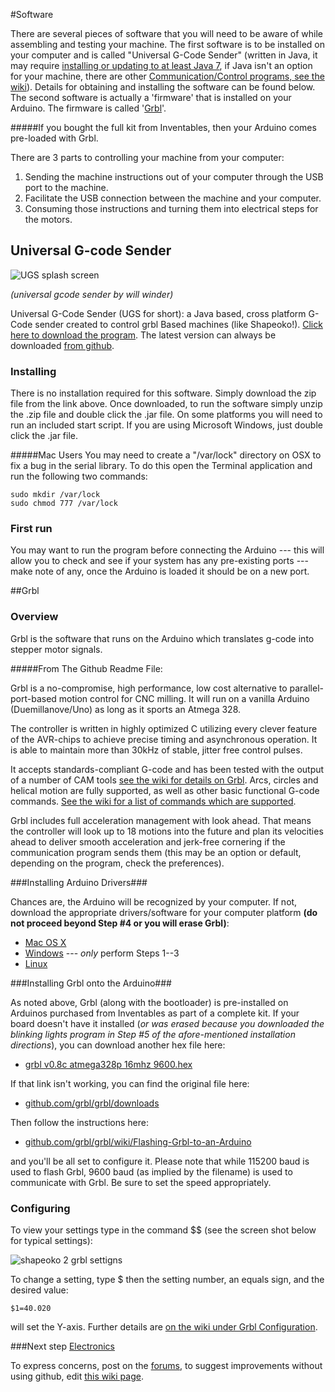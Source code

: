 #Software

There are several pieces of software that you will need to be aware of while assembling and testing your machine. The first software is to be installed on your computer and is called "Universal G-Code Sender" (written in Java, it may require [installing or updating to at least Java 7](https://www.java.com/en/download/), if Java isn't an option for your machine, there are other [Communication/Control programs, see the wiki](http://www.shapeoko.com/wiki/index.php/Communication_/_Control)). Details for obtaining and installing the software can be found below. The second software is actually a 'firmware' that is installed on your Arduino. The firmware is called '[Grbl](http://www.shapeoko.com/wiki/index.php/Grbl)'.

#####If you bought the full kit from Inventables, then your Arduino comes pre-loaded with Grbl.

There are 3 parts to controlling your machine from your computer:

1. Sending the machine instructions out of your computer through the USB port to the machine.
2. Facilitate the USB connection between the machine and your computer.
3. Consuming those instructions and turning them into electrical steps for the motors.

## Universal G-code Sender

![UGS splash screen](helloworld/ugs1.png)

*(universal gcode sender by will winder)*

Universal G-Code Sender (UGS for short): a Java based, cross platform G-Code sender created to control grbl Based machines (like Shapeoko!). [Click here to download the program](http://bit.ly/1dNrLAy). The latest version can always be downloaded [from github](https://github.com/winder/Universal-G-Code-Sender).


### Installing ###
There is no installation required for this software. Simply download the zip file from the link above. Once downloaded, to run the software simply unzip the .zip file and double click the .jar file. On some platforms you will need to run an included start script. If you are using Microsoft Windows, just double click the .jar file.

#####Mac Users
You may need to create a "/var/lock" directory on OSX to fix a bug in the serial library. To do this open the Terminal application and run the following two commands:

    sudo mkdir /var/lock
    sudo chmod 777 /var/lock

### First run
You may want to run the program before connecting the Arduino --- this will allow you to check and see if your system has any pre-existing ports --- make note of any, once the Arduino is loaded it should be on a new port.

##Grbl

### Overview
Grbl is the software that runs on the Arduino which translates g-code into stepper motor signals.

#####From The Github Readme File:

Grbl is a no-compromise, high performance, low cost alternative to parallel-port-based motion control for CNC milling. It will run on a vanilla Arduino (Duemillanove/Uno) as long as it sports an Atmega 328.

The controller is written in highly optimized C utilizing every clever feature of the AVR-chips to achieve precise timing and asynchronous operation. It is able to maintain more than 30kHz of stable, jitter free control pulses.

It accepts standards-compliant G-code and has been tested with the output of a number of CAM tools [see the wiki for details on Grbl](http://www.shapeoko.com/wiki/index.php/GRBL). Arcs, circles and helical motion are fully supported, as well as other basic functional G-code commands. [See the wiki for a list of commands which are supported](http://www.shapeoko.com/wiki/index.php/G-Code#G-code_supported_by_Grbl).

Grbl includes full acceleration management with look ahead. That means the controller will look up to 18 motions into the future and plan its velocities ahead to deliver smooth acceleration and jerk-free cornering if the communication program sends them (this may be an option or default, depending on the program, check the preferences).


###Installing Arduino Drivers###

Chances are, the Arduino will be recognized by your computer. If not, download the appropriate drivers/software for your computer platform **(do not proceed beyond Step #4 or you will erase Grbl)**:

* [Mac OS X](http://arduino.cc/en/Guide/MacOSX#toc2)
* [Windows](http://arduino.cc/en/Guide/Windows#toc2) --- *only* perform Steps 1--3
* [Linux](http://playground.arduino.cc/Learning/Linux)


###Installing Grbl onto the Arduino###

As noted above, Grbl (along with the bootloader) is pre-installed on Arduinos purchased from Inventables as part of a complete kit. If your board doesn't have it installed (*or was erased because you downloaded the blinking lights program in Step #5 of the afore-mentioned installation directions*), you can download another hex file here:

* [grbl v0.8c atmega328p 16mhz 9600.hex](https://github.com/downloads/grbl/grbl/grbl\_v0\_8c\_atmega328p\_16mhz\_9600.hex)

If that link isn't working, you can find the original file here:

* [github.com/grbl/grbl/downloads](https://github.com/grbl/grbl/downloads)

Then follow the instructions here:

* [github.com/grbl/grbl/wiki/Flashing-Grbl-to-an-Arduino](https://github.com/grbl/grbl/wiki/Flashing-Grbl-to-an-Arduino)

and you'll be all set to configure it. Please note that while 115200 baud is used to flash Grbl, 9600 baud (as implied by the filename) is used to communicate with Grbl. Be sure to set the speed appropriately.


### Configuring ###

To view your settings type in the command  $$ (see the screen shot below for typical settings):

![shapeoko 2 grbl settigns](helloworld/check_grbl_settings.png)

To change a setting, type $ then the setting number, an equals sign, and the desired value:

    $1=40.020

will set the Y-axis. Further details are [on the wiki under Grbl Configuration](http://www.shapeoko.com/wiki/index.php/Grbl_Configuration).

###Next step [Electronics](electronics.html)

To express concerns, post on the [forums](http://www.shapeoko.com/forum/index.php), to suggest improvements without using github, edit [this wiki page](http://www.shapeoko.com/wiki/index.php?title=Software_1&action=edit&redlink=1).
